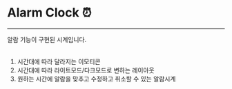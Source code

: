 <h1>Alarm Clock ⏰</h1>
<hr>
알람 기능이 구현된 시계입니다. <br><br>

1. 시간대에 따라 달라지는 이모티콘<br>
2. 시간대에 따라 라이트모드/다크모드로 변하는 레이아웃<br>
3. 원하는 시간에 알람을 맞추고 수정하고 취소할 수 있는 알람시계
